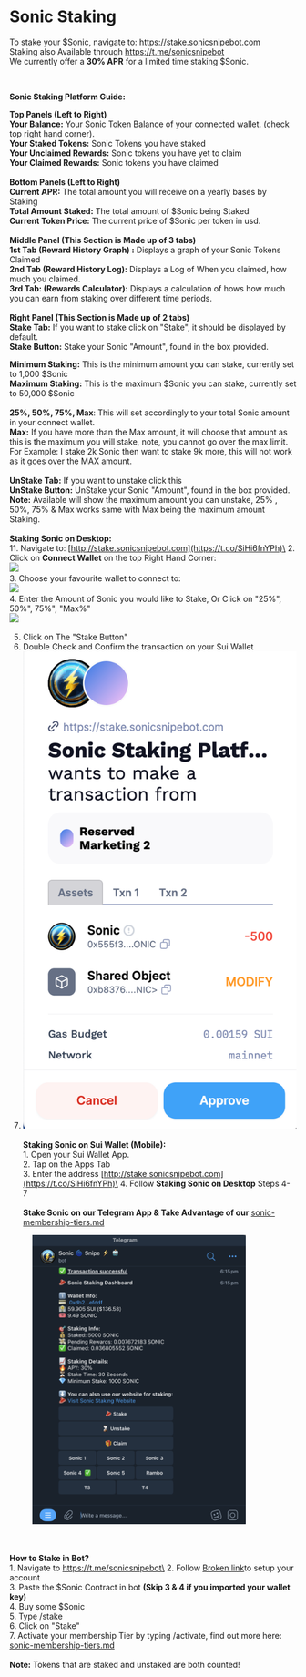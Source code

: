# Sonic Staking

To stake your $Sonic, navigate to: [https://stake.sonicsnipebot.com ](https://stake.sonicsnipebot.com)\
Staking also Available through [https://t.me/sonicsnipebot ](https://t.me/sonicsnipebot)\
We currently offer a **30% APR** for a limited time staking $Sonic.&#x20;

<figure><img src="../.gitbook/assets/Screenshot 2025-02-13 at 12.22.35 pm.png" alt=""><figcaption></figcaption></figure>

**Sonic Staking Platform Guide:**

**Top Panels (Left to Right)**\
**Your Balance:** Your Sonic Token Balance of your connected wallet. (check top right hand corner).\
**Your Staked Tokens:** Sonic Tokens you have staked\
**Your Unclaimed Rewards:** Sonic tokens you have yet to claim\
**Your Claimed Rewards:** Sonic tokens you have claimed \
\
**Bottom Panels  (Left to Right)**\
**Current APR:** The total amount you will receive on a yearly bases by Staking\
**Total Amount Staked:** The total amount of $Sonic being Staked\
**Current Token Price:** The current price of $Sonic per token in usd.\
\
**Middle Panel (This Section is Made up of 3 tabs)**\
**1st Tab (Reward History Graph) :** Displays a graph of your Sonic Tokens Claimed\
**2nd Tab  (Reward History Log):** Displays a Log of When you claimed, how much you claimed.\
**3rd Tab: (Rewards Calculator):** Displays a calculation of hows how much you can earn from staking over different time periods.\
\
**Right Panel  (This Section is Made up of 2 tabs)**\
**Stake Tab:** If you want to stake click on "Stake", it should be displayed by default.\
**Stake Button:**  Stake your Sonic "Amount", found in the box provided.

**Minimum Staking:** This is the minimum amount you can stake, currently set to 1,000 $Sonic\
**Maximum Staking:** This is the maximum $Sonic you can stake, currently set to 50,000 $Sonic\
\
**25%, 50%, 75%, Max**: This will set accordingly to your total Sonic amount in your connect wallet. \
**Max:** If you have more than the Max amount, it will choose that amount as this is the maximum you will stake, note, you cannot go over the max limit.\
For Example: I stake 2k Sonic then want to stake 9k more, this will not work as it goes over the MAX amount.\
\
**UnStake Tab:** If you want to unstake click this\
**UnStake Button:**  UnStake your Sonic "Amount", found in the box provided. \
**Note:** Available will show the maximum amount you can unstake, 25% , 50%, 75% & Max works same with Max being the maximum amount Staking.\
\
**Staking Sonic on Desktop:**\
11\. Navigate to: [http://stake.sonicsnipebot.com](https://t.co/SiHi6fnYPh)\
2\. Click on **Connect Wallet** on the top Right Hand Corner:\
![](<../.gitbook/assets/Screenshot 2025-02-10 at 11.30.01 am.png>)\
3\. Choose your favourite wallet to connect to:\
![](<../.gitbook/assets/Screenshot 2025-02-10 at 11.28.52 am.png>)\
4\. Enter the Amount of Sonic you would like to Stake, Or Click on "25%", 50%", 75%", "Max%"\
![](<../.gitbook/assets/Screenshot 2025-02-10 at 11.35.19 am.png>)

5. Click on The "Stake Button"
6. Double Check and Confirm the transaction on your Sui Wallet
7. ![](<../.gitbook/assets/Untitled design (41).png>)\
   \
   **Staking Sonic on Sui Wallet (Mobile):**\
   1\. Open your Sui Wallet App.\
   2\. Tap on the Apps Tab\
   3\. Enter the address [http://stake.sonicsnipebot.com](https://t.co/SiHi6fnYPh)\
   4\. Follow **Staking Sonic on Desktop** Steps 4- 7\
   \
   **Stake Sonic on  our  Telegram App &  Take Advantage of our** [sonic-membership-tiers.md](sonic-membership-tiers.md "mention")

<figure><img src="../.gitbook/assets/image (2).png" alt="" width="375"><figcaption></figcaption></figure>

\
\
**How to Stake in Bot?**\
1\. Navigate to https://t.me/sonicsnipebot\
2\. Follow [Broken link](broken-reference "mention")to setup your account\
3\.  Paste the $Sonic Contract in bot **(Skip 3 & 4 if you imported your wallet key)**\
4\.  Buy some $Sonic\
5\. Type /stake\
6\. Click on "Stake"\
7\. Activate your membership Tier by typing /activate, find out more here: [sonic-membership-tiers.md](sonic-membership-tiers.md "mention")\
\
**Note:** Tokens that are staked and unstaked are both counted!
